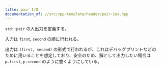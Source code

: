 ```yaml
---
title: pair I/O
documentation_of: //src/cpp-template/header/pair-ios.hpp
---
```


`std::pair` の入出力を定義する。

入力は `first`, `second` の順に行われる。

出力は `(first, second)` の形式で行われるが、これはデバッグプリントなどのために用いることを想定しており、安全のため、解として出力したい場合は `p.first`, `p.second` のように書くようにしている。
